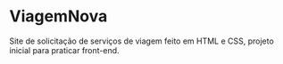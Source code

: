 # ViagemNova
Site de solicitação de serviços de viagem feito em HTML e CSS, projeto inicial para praticar front-end.

